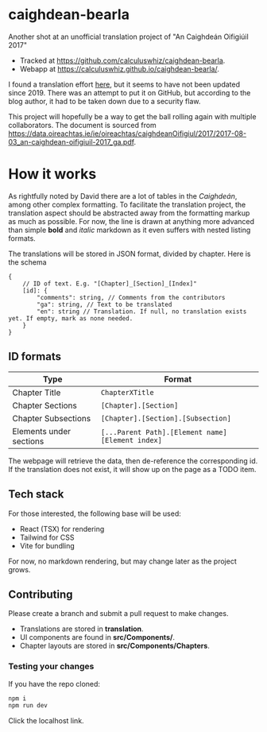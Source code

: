 # caighdean-bearla
Another shot at an unofficial translation project of "An Caighdeán Oifigiúil 2017"

- Tracked at https://github.com/calculuswhiz/caighdean-bearla.
- Webapp at https://calculuswhiz.github.io/caighdean-bearla/.

I found a translation effort [here](https://caighdean.home.blog/), but it seems to have not been updated since 2019. There was an attempt to put it on GitHub, but according to the blog author, it had to be taken down due to a security flaw.

This project will hopefully be a way to get the ball rolling again with multiple collaborators. The document is sourced from https://data.oireachtas.ie/ie/oireachtas/caighdeanOifigiul/2017/2017-08-03_an-caighdean-oifigiuil-2017_ga.pdf.

# How it works

As rightfully noted by David there are a lot of tables in the *Caighdeán*, among other complex formatting. To facilitate the translation project, the translation aspect should be abstracted away from the formatting markup as much as possible. For now, the line is drawn at anything more advanced than simple **bold** and *italic* markdown as it even suffers with nested listing formats.

The translations will be stored in JSON format, divided by chapter. Here is the schema
```
{
    // ID of text. E.g. "[Chapter]_[Section]_[Index]"
    [id]: { 
        "comments": string, // Comments from the contributors
        "ga": string, // Text to be translated
        "en": string // Translation. If null, no translation exists yet. If empty, mark as none needed.
    }
}
```

## ID formats

| Type | Format |
| - | - |
| Chapter Title | `ChapterXTitle` |
| Chapter Sections | `[Chapter].[Section]` | 
| Chapter Subsections | `[Chapter].[Section].[Subsection]` |
| Elements under sections | `[...Parent Path].[Element name][Element index]` |

The webpage will retrieve the data, then de-reference the corresponding id. If the translation does not exist, it will show up on the page as a TODO item.

## Tech stack

For those interested, the following base will be used:
- React (TSX) for rendering
- Tailwind for CSS
- Vite for bundling

For now, no markdown rendering, but may change later as the project grows.

## Contributing

Please create a branch and submit a pull request to make changes.

- Translations are stored in **translation**.
- UI components are found in **src/Components/**.
- Chapter layouts are stored in **src/Components/Chapters**.

### Testing your changes

If you have the repo cloned:

```bash
npm i
npm run dev
```

Click the localhost link.
